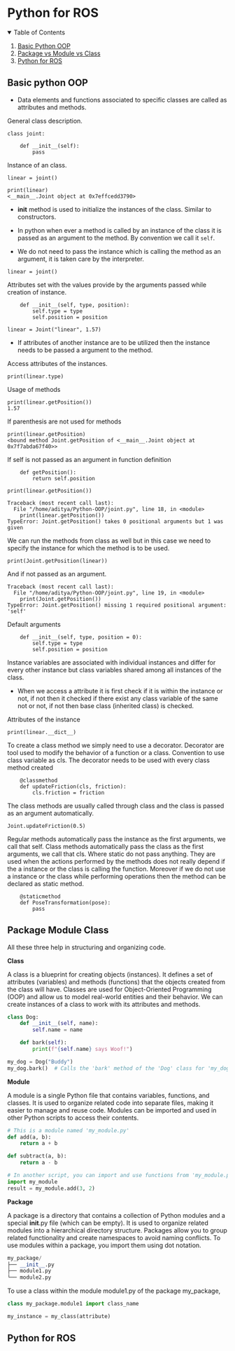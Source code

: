 # Python for ROS

<details open="open">
  <summary>Table of Contents</summary>
  <ol>
    <li><a href="#Basic-Python-OOP">Basic Python OOP</a></li>
    <li><a href="#Package-Module-Class">Package vs Module vs Class</a></li>
    <li><a href="#Python for ROS">Python for ROS</a></li>
  </ol>
</details>

## Basic python OOP

- Data elements and functions associated to specific classes are called as attributes and methods.

General class description.
```
class joint:
    
    def __init__(self):
        pass
```

Instance of an class.
```
linear = joint()
```

```
print(linear)
<__main__.Joint object at 0x7effcedd3790>
```

- __init__ method is used to initialize the instances of the class. Similar to constructors.
- In python when ever a method is called by an instance of the class it is passed as an argument to the method. By convention we call it `self`.

- We do not need to pass the instance which is calling the method as an argument, it is taken care by the interpreter.
```
linear = joint()
```

Attributes set with the values provide by the arguments passed while creation of instance. 
```
    def __init__(self, type, position):
        self.type = type
        self.position = position

linear = Joint("linear", 1.57)
```

- If attributes of another instance are to be utilized then the instance needs to be passed a argument to the method.


Access attributes of the instances.
```
print(linear.type)
```

Usage of methods
```
print(linear.getPosition())
1.57
```

If parenthesis are not used for methods
```
print(linear.getPosition)
<bound method Joint.getPosition of <__main__.Joint object at 0x7f7abda67f40>>
``` 

If self is not passed as an argument in function definition
```
    def getPosition():
        return self.position

print(linear.getPosition())

Traceback (most recent call last):
  File "/home/aditya/Python-OOP/joint.py", line 18, in <module>
    print(linear.getPosition())
TypeError: Joint.getPosition() takes 0 positional arguments but 1 was given
```

We can run the methods from class as well but in this case we need to specify the instance for which the method is to be used.

```
print(Joint.getPosition(linear))
```

And if not passed as an argument.
```
Traceback (most recent call last):
  File "/home/aditya/Python-OOP/joint.py", line 19, in <module>
    print(Joint.getPosition())
TypeError: Joint.getPosition() missing 1 required positional argument: 'self'
```

Default arguments
```
    def __init__(self, type, position = 0):
        self.type = type
        self.position = position
```

Instance variables are associated with individual instances and differ for every other instance but class variables shared among all instances of the class.

- When we access a attribute it is first check if it is within the instance or not, if not then it checked if there exist any class variable of the same not or not, if not then base class (inherited class) is checked. 


Attributes of the instance
```
print(linear.__dict__)
```

To create a class method we simply need to use a decorator. Decorator are tool used to modify the behavior of a function or a class.
Convention to use class variable as cls.
The decorator needs to be used with every class method created
```
    @classmethod
    def updateFriction(cls, friction):
        cls.friction = friction
```

The class methods are usually called through class and the class is passed as an argument automatically.
```
Joint.updateFriction(0.5)
``` 

Regular methods automatically pass the instance as the first arguments, we call that self.
Class methods automatically pass the class as the first arguments, we call that cls.
Where static do not pass anything. They are used when the actions performed by the methods does not really depend if the a instance or the class is calling the function. Moreover if we do not use a instance or the class while performing operations then the method can be declared as static method.

```
    @staticmethod
    def PoseTransformation(pose):
        pass
```

## Package Module Class

All these three help in structuring and organizing code.

**Class**

A class is a blueprint for creating objects (instances).
It defines a set of attributes (variables) and methods (functions) that the objects created from the class will have.
Classes are used for Object-Oriented Programming (OOP) and allow us to model real-world entities and their behavior.
We can create instances of a class to work with its attributes and methods.

```python
class Dog:
    def __init__(self, name):
        self.name = name

    def bark(self):
        print(f"{self.name} says Woof!")

my_dog = Dog("Buddy")
my_dog.bark()  # Calls the 'bark' method of the 'Dog' class for 'my_dog' instance.
```

**Module**

A module is a single Python file that contains variables, functions, and classes.
It is used to organize related code into separate files, making it easier to manage and reuse code.
Modules can be imported and used in other Python scripts to access their contents.

```python
# This is a module named 'my_module.py'
def add(a, b):
    return a + b

def subtract(a, b):
    return a - b

# In another script, you can import and use functions from 'my_module.py'
import my_module
result = my_module.add(3, 2)
```

**Package**

A package is a directory that contains a collection of Python modules and a special __init__.py file (which can be empty).
It is used to organize related modules into a hierarchical directory structure.
Packages allow you to group related functionality and create namespaces to avoid naming conflicts.
To use modules within a package, you import them using dot notation.

```python
my_package/
├── __init__.py
├── module1.py
└── module2.py
```
To use a class within the module module1.py of the package my_package,

```python
class my_package.module1 import class_name

my_instance = my_class(attribute)
```
## Python for ROS